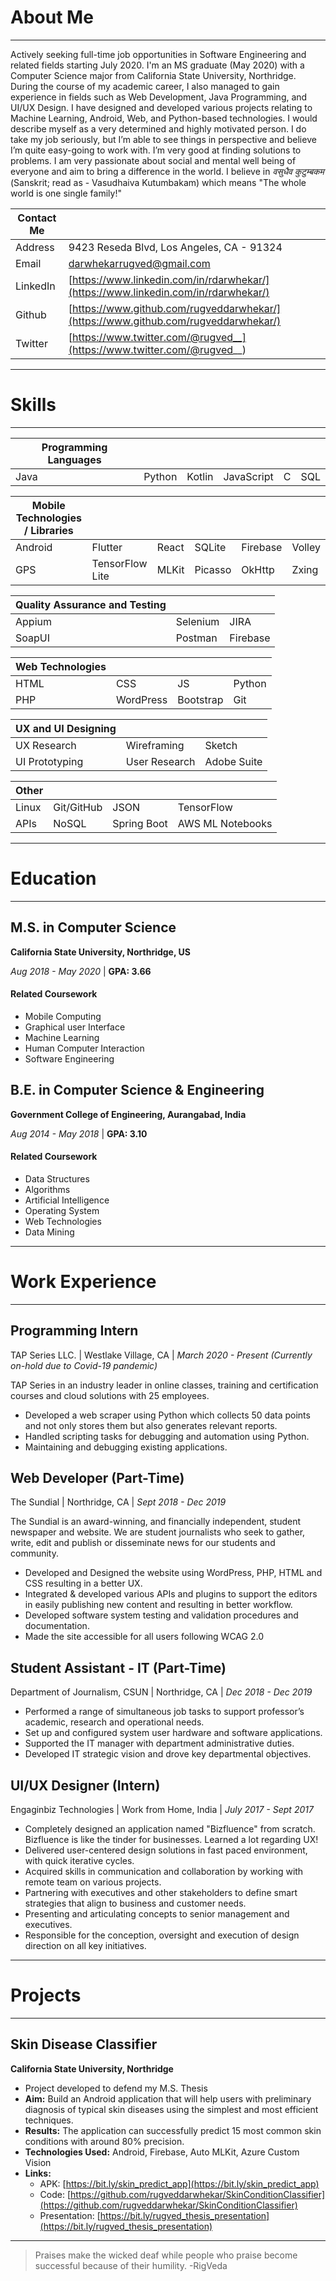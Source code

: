 # About Me 
---
Actively seeking full-time job opportunities in Software Engineering and related fields starting July 2020. I'm an MS graduate (May 2020) with a Computer Science major from California State University, Northridge. During the course of my academic career, I also managed to gain experience in fields such as Web Development, Java Programming, and UI/UX Design. I have designed and developed various projects relating to Machine Learning, Android, Web, and Python-based technologies. I would describe myself as a very determined and highly motivated person. I do take my job seriously, but I’m able to see things in perspective and believe I’m quite easy-going to work with. I’m very good at finding solutions to problems. I am very passionate about social and mental well being of everyone and aim to bring a difference in the world. I believe in *वसुधैव कुटुम्बकम* (Sanskrit; read as - Vasudhaiva Kutumbakam) which means "The whole world is one single family!" 

|Contact Me| |
|--|--|
|Address|9423 Reseda Blvd, Los Angeles, CA - 91324|
|Email|[darwhekarrugved@gmail.com](mailto:darwhekarrugved@gmail.com)|
|LinkedIn|[https://www.linkedin.com/in/rdarwhekar/](https://www.linkedin.com/in/rdarwhekar/)|
|Github|[https://www.github.com/rugveddarwhekar/](https://www.github.com/rugveddarwhekar/)|
|Twitter|[https://www.twitter.com/@rugved__](https://www.twitter.com/@rugved__)|

---
# Skills
---

|Programming Languages||||||
|--|--|--|--|--|--|
|Java|Python|Kotlin|JavaScript|C|SQL|


|Mobile Technologies / Libraries||||||
|--|--|--|--|--|--|
|Android|Flutter|React|SQLite|Firebase|Volley|
|GPS|TensorFlow Lite|MLKit|Picasso|OkHttp|Zxing|


|Quality Assurance and Testing|||
|--|--|--|
|Appium|Selenium|JIRA|
|SoapUI|Postman|Firebase|


|Web Technologies||||
|--|--|--|--|
|HTML|CSS|JS|Python
|PHP|WordPress|Bootstrap|Git


|UX and UI Designing|||
|--|--|--|
|UX Research|Wireframing|Sketch|
|UI Prototyping|User Research|Adobe Suite|


|Other||||
|--|--|--|--|
|Linux|Git/GitHub|JSON|TensorFlow
|APIs|NoSQL|Spring Boot| AWS ML Notebooks

---
# Education
---

## M.S. in Computer Science
**California State University, Northridge, US**

*Aug 2018 - May 2020* | 
**GPA: 3.66**

#### Related Coursework
- Mobile Computing
- Graphical user Interface
- Machine Learning
- Human Computer Interaction
- Software Engineering


## B.E. in Computer Science & Engineering
**Government College of Engineering, Aurangabad, India**

*Aug 2014 - May 2018* | 
**GPA: 3.10**

#### Related Coursework
- Data Structures
- Algorithms
- Artificial Intelligence
- Operating System
- Web Technologies
- Data Mining

---
# Work Experience
---

## Programming Intern 
TAP Series LLC. | 
Westlake Village, CA | 
_March 2020 - Present (Currently on-hold due to Covid-19 pandemic)_

TAP Series in an industry leader in online classes, training and certification courses and cloud solutions with 25 employees.
- Developed a web scraper using Python which collects 50 data points and not only stores them but also generates relevant reports. 
- Handled scripting tasks for debugging and automation using Python.
- Maintaining and debugging existing applications.

## Web Developer (Part-Time) 
The Sundial | 
Northridge, CA | 
_Sept 2018 - Dec 2019_

The Sundial is an award-winning, and financially independent, student newspaper and website. We are student journalists who  seek to gather, write, edit and publish or disseminate news for our students and community.
- Developed and Designed the website using WordPress, PHP, HTML and CSS resulting in a better UX.
- Integrated & developed various APIs and plugins to support the editors in easily publishing new content and resulting in better workflow.
- Developed software system testing and validation procedures and documentation.
- Made the site accessible for all users following WCAG 2.0

## Student Assistant - IT (Part-Time) 
Department of Journalism, CSUN | 
Northridge, CA | 
_Dec 2018 - Dec 2019_

- Performed a range of simultaneous job tasks to support professor’s academic, research and operational needs.  
- Set up and configured system user hardware and software applications.  
- Supported the IT manager with department administrative duties.  
- Developed IT strategic vision and drove key departmental objectives.

## UI/UX Designer (Intern) 
Engaginbiz Technologies | 
Work from Home, India | 
_July 2017 - Sept 2017_

- Completely designed an application named "Bizfluence" from scratch. Bizfluence is like the tinder for businesses. Learned a lot regarding UX!  
- Delivered user-centered design solutions in fast paced environment, with quick iterative cycles.  
- Acquired skills in communication and collaboration by working with remote team on various projects.  
- Partnering with executives and other stakeholders to define smart strategies that align to business and customer needs.  
- Presenting and articulating concepts to senior management and executives.  
- Responsible for the conception, oversight and execution of design direction on all key initiatives.

---
# Projects
---

## Skin Disease Classifier 
**California State University, Northridge**
- Project developed to defend my M.S. Thesis
- **Aim:** Build an Android application that will help users with preliminary diagnosis of typical skin diseases using the simplest and most efficient techniques.
- **Results:** The application can successfully predict 15 most common skin conditions with around 80% precision. 
- **Technologies Used:** Android, Firebase, Auto MLKit, Azure Custom Vision
- **Links:** 
	- APK: [https://bit.ly/skin_predict_app](https://bit.ly/skin_predict_app)
	- Code: [https://github.com/rugveddarwhekar/SkinConditionClassifier](https://github.com/rugveddarwhekar/SkinConditionClassifier)
	- Presentation: [https://bit.ly/rugved_thesis_presentation](https://bit.ly/rugved_thesis_presentation)
  
---

> Praises make the wicked deaf while people who praise become successful because of their humility.
> -RigVeda
